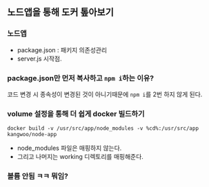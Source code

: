 ## 노드앱을 통해 도커 톺아보기

### 노드앱

- package.json : 패키지 의존성관리
- server.js 시작점.

### package.json만 먼저 복사하고 `npm i`하는 이유?

코드 변경 시 종속성이 변경된 것이 아니기때문에 `npm i`를 2번 하지 않게 된다.

### volume 설정을 통해 더 쉽게 docker 빌드하기

`docker build -v /usr/src/app/node_modules -v %cd%:/usr/src/app kangwoo/node-app`

- node_modules 파일은 매핑하지 않는다.
- 그리고 나머지는 working 디렉토리를 매핑해준다.

### 볼륨 안됨 ㅋㅋ 뭐임?



